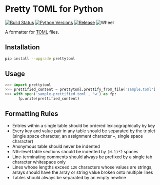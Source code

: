 # Pretty TOML for Python

[![Build Status](https://travis-ci.org/Jumpscale/python-pretty-toml.svg?branch=master)](https://travis-ci.org/Jumpscale/python-pretty-toml)
[![Python Versions](https://img.shields.io/pypi/pyversions/prettytoml.svg)](https://pypi.python.org/pypi/prettytoml)
[![Release](https://img.shields.io/pypi/v/prettytoml.svg)](https://pypi.python.org/pypi/prettytoml)
![Wheel](https://img.shields.io/pypi/wheel/prettytoml.svg)


A formatter for [TOML](https://github.com/toml-lang/toml) files.

## Installation ##
```bash
pip install --upgrade prettytoml
```

## Usage ##

```python
>>> import prettytoml
>>> prettified_content = prettytoml.prettify_from_file('sample.toml')
>>> with open('sample-prettified.toml', 'w') as fp:
      fp.write(prettified_content)
```

## Formatting Rules ##

* Entries within a single table should be ordered lexicographically by key
* Every key and value pair in any table should be separated by the triplet (single space character, an assignment character `=`, single space character)
* Anonymous table should never be indented
* Nth-level table sections should be indented by `(N-1)*2` spaces
* Line-terminating comments should always be prefixed by a single tab character whitespace only
* Lines whose lengths exceed `120` characters whose values are strings, arrays should have the array or string value broken onto multiple lines
* Tables should always be separated by an empty newline
